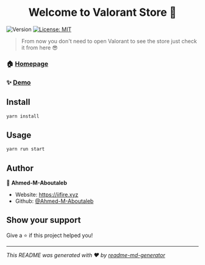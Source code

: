 <h1 align="center">Welcome to Valorant Store 👋</h1>
<p>
  <img alt="Version" src="https://img.shields.io/badge/version-1.0-blue.svg?cacheSeconds=2592000" />
  <a href="#" target="_blank">
    <img alt="License: MIT" src="https://img.shields.io/badge/License-MIT-yellow.svg" />
  </a>
</p>

> From now you don't need to open Valorant to see the store just check it from here 😎

### 🏠 [Homepage](https://github.com/Ahmed-M-Aboutaleb/valorant-store)

### ✨ [Demo](https://valorant-store.xyz)

## Install

```sh
yarn install
```

## Usage

```sh
yarn run start
```

## Author

👤 **Ahmed-M-Aboutaleb**

* Website: https://iifire.xyz
* Github: [@Ahmed-M-Aboutaleb](https://github.com/Ahmed-M-Aboutaleb)

## Show your support

Give a ⭐️ if this project helped you!

***
_This README was generated with ❤️ by [readme-md-generator](https://github.com/kefranabg/readme-md-generator)_